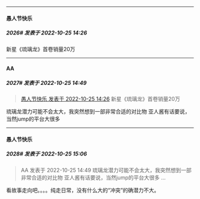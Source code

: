 

*****

####  愚人节快乐  
##### 2026#       发表于 2022-10-25 14:26

新星《琉璃龙》首卷销量20万



*****

####  ΑΑ  
##### 2027#       发表于 2022-10-25 14:49

<blockquote><a href="httphttps://bbs.saraba1st.com/2b/forum.php?mod=redirect&amp;goto=findpost&amp;pid=58091960&amp;ptid=1924836" target="_blank">愚人节快乐 发表于 2022-10-25 14:26</a>
新星《琉璃龙》首卷销量20万</blockquote>
琉璃龙潜力可能不会太大，我突然想到一部非常合适的对比物 亚人酱有话要说，当然jump的平台大很多



*****

####  愚人节快乐  
##### 2028#       发表于 2022-10-25 15:06

<blockquote>ΑΑ 发表于 2022-10-25 14:49
琉璃龙潜力可能不会太大，我突然想到一部非常合适的对比物 亚人酱有话要说，当然jump的平台大很多 ...</blockquote>
看故事走向吧。。。。纯走日常，没有什么大的“冲突”的确潜力不大。

